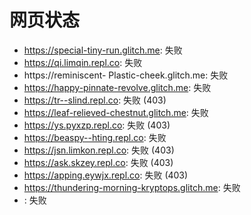 # 网页状态
- https://special-tiny-run.glitch.me: 失败
- https://qi.limqin.repl.co: 失败
- https://reminiscent- Plastic-cheek.glitch.me: 失败
- https://happy-pinnate-revolve.glitch.me: 失败
- https://tr--slind.repl.co: 失败 (403)
- https://leaf-relieved-chestnut.glitch.me: 失败
- https://ys.pyxzp.repl.co: 失败 (403)
- https://beaspy--hting.repl.co: 失败
- https://jsn.limkon.repl.co: 失败 (403)
- https://ask.skzey.repl.co: 失败 (403)
- https://apping.eywjx.repl.co: 失败 (403)
- https://thundering-morning-kryptops.glitch.me: 失败
- : 失败
